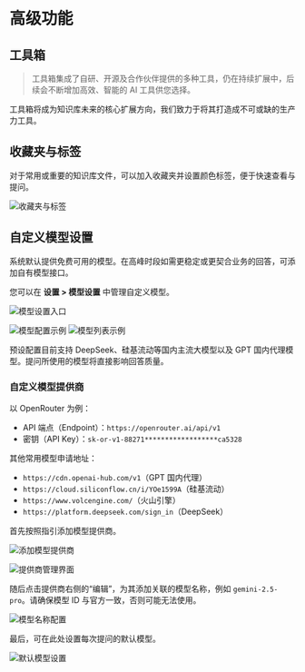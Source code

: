 # 高级功能

## 工具箱

> 工具箱集成了自研、开源及合作伙伴提供的多种工具，仍在持续扩展中，后续会不断增加高效、智能的 AI 工具供您选择。

工具箱将成为知识库未来的核心扩展方向，我们致力于将其打造成不可或缺的生产力工具。

## 收藏夹与标签

对于常用或重要的知识库文件，可以加入收藏夹并设置颜色标签，便于快速查看与提问。

![收藏夹与标签](media/image16.png)

## 自定义模型设置

系统默认提供免费可用的模型。在高峰时段如需更稳定或更契合业务的回答，可添加自有模型接口。

您可以在 **设置 > 模型设置** 中管理自定义模型。

![模型设置入口](media/image17.png)

![模型配置示例](media/image18.png)
![模型列表示例](media/image19.png)

预设配置目前支持 DeepSeek、硅基流动等国内主流大模型以及 GPT 国内代理模型。提问所使用的模型将直接影响回答质量。

### 自定义模型提供商

以 OpenRouter 为例：

- API 端点（Endpoint）：`https://openrouter.ai/api/v1`
- 密钥（API Key）：`sk-or-v1-88271******************ca5328`

其他常用模型申请地址：

- `https://cdn.openai-hub.com/v1`（GPT 国内代理）
- `https://cloud.siliconflow.cn/i/YOe1599A`（硅基流动）
- `https://www.volcengine.com/`（火山引擎）
- `https://platform.deepseek.com/sign_in`（DeepSeek）

首先按照指引添加模型提供商。

![添加模型提供商](media/image20.png)

![提供商管理界面](media/image21.png)

随后点击提供商右侧的“编辑”，为其添加关联的模型名称，例如 `gemini-2.5-pro`。请确保模型 ID 与官方一致，否则可能无法使用。

![模型名称配置](media/image22.png)

最后，可在此处设置每次提问的默认模型。

![默认模型设置](media/image24.png)
